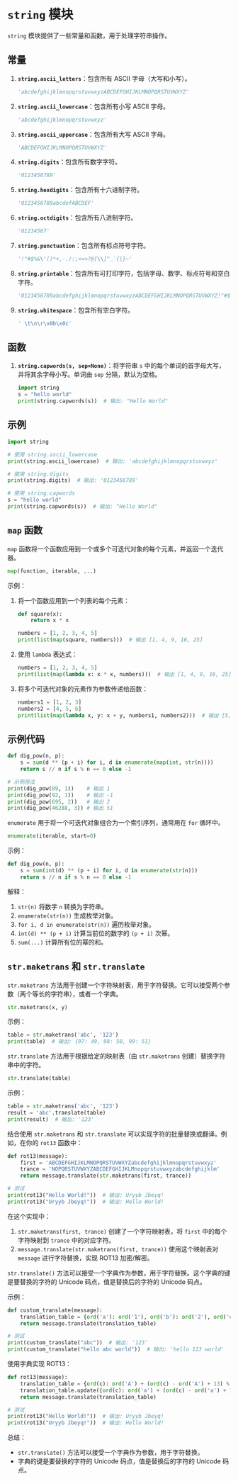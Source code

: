 # `string` 模块

`string` 模块提供了一些常量和函数，用于处理字符串操作。

## 常量

1. **`string.ascii_letters`**：包含所有 ASCII 字母（大写和小写）。
    ```python
    'abcdefghijklmnopqrstuvwxyzABCDEFGHIJKLMNOPQRSTUVWXYZ'
    ```

2. **`string.ascii_lowercase`**：包含所有小写 ASCII 字母。
    ```python
    'abcdefghijklmnopqrstuvwxyz'
    ```

3. **`string.ascii_uppercase`**：包含所有大写 ASCII 字母。
    ```python
    'ABCDEFGHIJKLMNOPQRSTUVWXYZ'
    ```

4. **`string.digits`**：包含所有数字字符。
    ```python
    '0123456789'
    ```

5. **`string.hexdigits`**：包含所有十六进制字符。
    ```python
    '0123456789abcdefABCDEF'
    ```

6. **`string.octdigits`**：包含所有八进制字符。
    ```python
    '01234567'
    ```

7. **`string.punctuation`**：包含所有标点符号字符。
    ```python
    '!"#$%&\'()*+,-./:;<=>?@[\\]^_`{|}~'
    ```

8. **`string.printable`**：包含所有可打印字符，包括字母、数字、标点符号和空白字符。
    ```python
    '0123456789abcdefghijklmnopqrstuvwxyzABCDEFGHIJKLMNOPQRSTUVWXYZ!"#$%&\'()*+,-./:;<=>?@[\\]^_`{|}~ \t\n\r\x0b\x0c'
    ```

9. **`string.whitespace`**：包含所有空白字符。
    ```python
    ' \t\n\r\x0b\x0c'
    ```

## 函数

1. **`string.capwords(s, sep=None)`**：将字符串 `s` 中的每个单词的首字母大写，并将其余字母小写。单词由 `sep` 分隔，默认为空格。
    ```python
    import string
    s = "hello world"
    print(string.capwords(s))  # 输出: "Hello World"
    ```

## 示例

```python
import string

# 使用 string.ascii_lowercase
print(string.ascii_lowercase)  # 输出: 'abcdefghijklmnopqrstuvwxyz'

# 使用 string.digits
print(string.digits)  # 输出: '0123456789'

# 使用 string.capwords
s = "hello world"
print(string.capwords(s))  # 输出: "Hello World"
```

## `map` 函数

`map` 函数将一个函数应用到一个或多个可迭代对象的每个元素，并返回一个迭代器。

```python
map(function, iterable, ...)
```

示例：

1. 将一个函数应用到一个列表的每个元素：
    ```python
    def square(x):
        return x * x

    numbers = [1, 2, 3, 4, 5]
    print(list(map(square, numbers)))  # 输出 [1, 4, 9, 16, 25]
    ```

2. 使用 `lambda` 表达式：
    ```python
    numbers = [1, 2, 3, 4, 5]
    print(list(map(lambda x: x * x, numbers)))  # 输出 [1, 4, 9, 16, 25]
    ```

3. 将多个可迭代对象的元素作为参数传递给函数：
    ```python
    numbers1 = [1, 2, 3]
    numbers2 = [4, 5, 6]
    print(list(map(lambda x, y: x + y, numbers1, numbers2)))  # 输出 [5, 7, 9]
    ```

## 示例代码

```python
def dig_pow(n, p):
    s = sum(d ** (p + i) for i, d in enumerate(map(int, str(n))))
    return s // n if s % n == 0 else -1

# 示例用法
print(dig_pow(89, 1))    # 输出 1
print(dig_pow(92, 1))    # 输出 -1
print(dig_pow(695, 2))   # 输出 2
print(dig_pow(46288, 3)) # 输出 51
```

`enumerate` 用于将一个可迭代对象组合为一个索引序列，通常用在 `for` 循环中。

```python
enumerate(iterable, start=0)
```

示例：

```python
def dig_pow(n, p):
    s = sum(int(d) ** (p + i) for i, d in enumerate(str(n)))
    return s // n if s % n == 0 else -1
```

解释：
1. `str(n)` 将数字 `n` 转换为字符串。
2. `enumerate(str(n))` 生成枚举对象。
3. `for i, d in enumerate(str(n))` 遍历枚举对象。
4. `int(d) ** (p + i)` 计算当前位的数字的 `(p + i)` 次幂。
5. `sum(...)` 计算所有位的幂的和。

## `str.maketrans` 和 `str.translate`

`str.maketrans` 方法用于创建一个字符映射表，用于字符替换。它可以接受两个参数（两个等长的字符串），或者一个字典。

```python
str.maketrans(x, y)
```

示例：

```python
table = str.maketrans('abc', '123')
print(table)  # 输出: {97: 49, 98: 50, 99: 51}
```

`str.translate` 方法用于根据给定的映射表（由 `str.maketrans` 创建）替换字符串中的字符。

```python
str.translate(table)
```

示例：

```python
table = str.maketrans('abc', '123')
result = 'abc'.translate(table)
print(result)  # 输出: '123'
```

结合使用 `str.maketrans` 和 `str.translate` 可以实现字符的批量替换或翻译。例如，在你的 `rot13` 函数中：

```python
def rot13(message):
    first = 'ABCDEFGHIJKLMNOPQRSTUVWXYZabcdefghijklmnopqrstuvwxyz'
    trance = 'NOPQRSTUVWXYZABCDEFGHIJKLMnopqrstuvwxyzabcdefghijklm'
    return message.translate(str.maketrans(first, trance))

# 测试
print(rot13("Hello World!"))  # 输出: Uryyb Jbeyq!
print(rot13("Uryyb Jbeyq!"))  # 输出: Hello World!
```

在这个实现中：
1. `str.maketrans(first, trance)` 创建了一个字符映射表，将 `first` 中的每个字符映射到 `trance` 中的对应字符。
2. `message.translate(str.maketrans(first, trance))` 使用这个映射表对 `message` 进行字符替换，实现 ROT13 加密/解密。

`str.translate()` 方法可以接受一个字典作为参数，用于字符替换。这个字典的键是要替换的字符的 Unicode 码点，值是替换后的字符的 Unicode 码点。

示例：

```python
def custom_translate(message):
    translation_table = {ord('a'): ord('1'), ord('b'): ord('2'), ord('c'): ord('3')}
    return message.translate(translation_table)

# 测试
print(custom_translate("abc"))  # 输出: '123'
print(custom_translate("hello abc world"))  # 输出: 'hello 123 world'
```

使用字典实现 ROT13：

```python
def rot13(message):
    translation_table = {ord(c): ord('A') + (ord(c) - ord('A') + 13) % 26 for c in 'ABCDEFGHIJKLMNOPQRSTUVWXYZ'}
    translation_table.update({ord(c): ord('a') + (ord(c) - ord('a') + 13) % 26 for c in 'abcdefghijklmnopqrstuvwxyz'})
    return message.translate(translation_table)

# 测试
print(rot13("Hello World!"))  # 输出: Uryyb Jbeyq!
print(rot13("Uryyb Jbeyq!"))  # 输出: Hello World!
```

总结：
- `str.translate()` 方法可以接受一个字典作为参数，用于字符替换。
- 字典的键是要替换的字符的 Unicode 码点，值是替换后的字符的 Unicode 码点。
